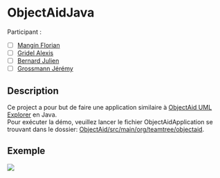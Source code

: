 # ObjectAidJava

Participant : 
- [ ] [Mangin Florian](https://github.com/Flotss)
- [ ] [Gridel Alexis](https://github.com/Inerska)
- [ ] [Bernard Julien](https://github.com/julienBernard3)
- [ ] [Grossmann Jérémy](https://github.com/T1Boomer)

## Description

Ce project a pour but de faire une application similaire à [ObjectAid UML Explorer](https://marketplace.eclipse.org/content/objectaid-uml-explorer) en Java.
<br>Pour exécuter la démo, veuillez lancer le fichier ObjectAidApplication se trouvant dans le dossier: [ObjectAid/src/main/org/teamtree/objectaid](https://github.com/Flotss/ObjectAidJava/blob/main/objectAid/src/main/java/org/teamtree/objectaid/ObjectAidApplication.java).

## Exemple

![](https://i.imgur.com/QWYGMcI.png)
